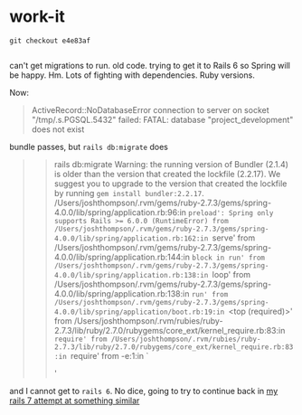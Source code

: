 # work-it

```
git checkout e4e83af


```
can't get migrations to run. old code. trying to get it to Rails 6 so Spring will be happy. Hm. Lots of fighting with dependencies. Ruby versions. 

Now:

> ActiveRecord::NoDatabaseError
> connection to server on socket "/tmp/.s.PGSQL.5432" failed: FATAL: database "project_development" does not exist 

bundle passes, but `rails db:migrate` does

> > rails db:migrate
> Warning: the running version of Bundler (2.1.4) is older than the version that created the lockfile (2.2.17). We suggest you to upgrade to the version that created the lockfile by running `gem install bundler:2.2.17`.
> /Users/joshthompson/.rvm/gems/ruby-2.7.3/gems/spring-4.0.0/lib/spring/application.rb:96:in `preload': Spring only supports Rails >= 6.0.0 (RuntimeError)
> 	from /Users/joshthompson/.rvm/gems/ruby-2.7.3/gems/spring-4.0.0/lib/spring/application.rb:162:in `serve'
>         from /Users/joshthompson/.rvm/gems/ruby-2.7.3/gems/spring-4.0.0/lib/spring/application.rb:144:in `block in run'
> 	from /Users/joshthompson/.rvm/gems/ruby-2.7.3/gems/spring-4.0.0/lib/spring/application.rb:138:in `loop'
> 	from /Users/joshthompson/.rvm/gems/ruby-2.7.3/gems/spring-4.0.0/lib/spring/application.rb:138:in `run'
> 	from /Users/joshthompson/.rvm/gems/ruby-2.7.3/gems/spring-4.0.0/lib/spring/application/boot.rb:19:in `<top (required)>'
> 	from /Users/joshthompson/.rvm/rubies/ruby-2.7.3/lib/ruby/2.7.0/rubygems/core_ext/kernel_require.rb:83:in `require'
> 	from /Users/joshthompson/.rvm/rubies/ruby-2.7.3/lib/ruby/2.7.0/rubygems/core_ext/kernel_require.rb:83:in `require'
> 	from -e:1:in `<main>'

and I cannot get to `rails 6`. No dice, going to try to continue back in [my rails 7 attempt at something similar](https://github.com/josh-works/power-broker-quotes/tree/main)